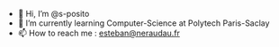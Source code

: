 - 👋 Hi, I’m @s-posito
- 🌱 I’m currently learning Computer-Science at Polytech Paris-Saclay
- 📫 How to reach me : esteban@neraudau.fr

<!---
s-posito/s-posito is a ✨ special ✨ repository because its `README.md` (this file) appears on your GitHub profile.
You can click the Preview link to take a look at your changes.
--->
